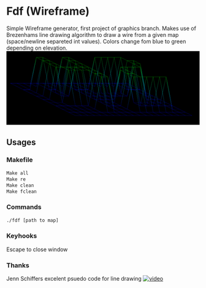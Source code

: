 # Fdf (Wireframe)
Simple Wireframe generator, first project of graphics branch. Makes use of Brezenhams line drawing algorithm to draw a wire from a given map (space/newline separeted int values). Colors change fom blue to green depending on elevation.
<img src="https://github.com/S11Kelevra/Fdf/blob/master/fdfcap.png" width="900">

## Usages
### Makefile
    Make all
    Make re
    Make clean
    Make fclean
### Commands
    ./fdf [path to map]
### Keyhooks
  Escape to close window
### Thanks
  Jenn Schiffers excelent psuedo code for line drawing
  [![video](https://img.youtube.com/vi/zytBpLlSHms/0.jpg)](https://www.youtube.com/watch?v=zytBpLlSHms)
